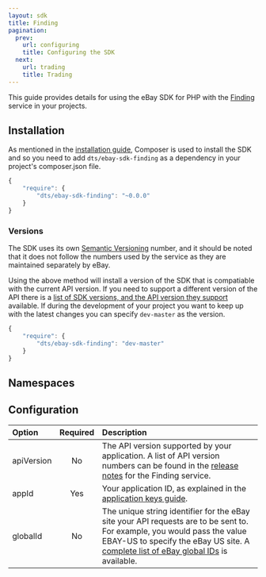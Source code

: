 ```yaml
---
layout: sdk
title: Finding
pagination:
  prev:
    url: configuring
    title: Configuring the SDK
  next:
    url: trading
    title: Trading
---
```

This guide provides details for using the eBay SDK for PHP with the [Finding](http://developer.ebay.com/Devzone/finding/Concepts/FindingAPIGuide.html) service in your projects.

## Installation

As mentioned in the [installation guide](/sdk/guides/installation.html), Composer is used to install the SDK and so you need to add `dts/ebay-sdk-finding` as a dependency in your project's composer.json file.

```javascript
{
    "require": {
        "dts/ebay-sdk-finding": "~0.0.0"
    }
}
```

### Versions

The SDK uses its own [Semantic Versioning](http://semver.org/) number, and it should be noted that it does not follow the numbers used by the service as they are maintained separately by eBay.

Using the above method will install a version of the SDK that is compatiable with the current API version. If you need to support a different version of the API there is a [list of SDK versions, and the API version they support](/sdk/guides/versions.html#finding) available. If during the development of your project you want to keep up with the latest changes you can specify `dev-master` as the version.

```javascript
{
    "require": {
        "dts/ebay-sdk-finding": "dev-master"
    }
}
```

## Namespaces

## Configuration

| Option     | Required | Description |
|:-----------|:--------:|:------------|
| apiVersion | No       | The API version supported by your application. A list of API version numbers can be found in the [release notes](http://developer.ebay.com/DevZone/finding/ReleaseNotes.html) for the Finding service. |
| appId      | Yes      | Your application ID, as explained in the [application keys guide](/sdk/guides/application_keys.html). |
| globalId   | No       | The unique string identifier for the eBay site your API requests are to be sent to. For example, you would pass the value EBAY-US to specify the eBay US site. A [complete list of eBay global IDs](http://developer.ebay.com/devzone/finding/Concepts/SiteIDToGlobalID.html) is available. |
